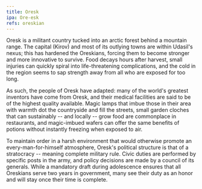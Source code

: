 ```yaml
---
title: Oresk
ipa: Ore-esk
refs: oreskian
---
```


Oresk is a militant country tucked into an arctic forest behind a mountain range. The capital (Kirov) and most of its outlying towns are within Udasil's nexus; this has hardened the Oreskians, forcing them to become stronger and more innovative to survive. Food decays hours after harvest, small injuries can quickly spiral into life-threatening complications, and the cold in the region seems to sap strength away from all who are exposed for too long.

As such, the people of Oresk have adapted: many of the world's greatest inventors have come from Oresk, and their medical facilities are said to be of the highest quality available. Magic lamps that imbue those in their area with warmth dot the countryside and fill the streets, small garden cloches that can sustainably -- and locally -- grow food are commonplace in restaurants, and magic-imbued wafers can offer the same benefits of potions without instantly freezing when exposed to air.

To maintain order in a harsh environment that would otherwise promote an every-man-for-himself atmosphere, Oresk's political structure is that of a stratocracy -- meaning complete military rule. Civic duties are performed by specific posts in the army, and policy decisions are made by a council of its generals. While a mandatory draft during adolescence ensures that all Oreskians serve two years in government, many see their duty as an honor and will stay once their time is complete.

